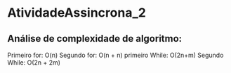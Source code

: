 # AtividadeAssincrona_2

## Análise de complexidade de algoritmo:
<p aling="center"> Primeiro for: O(n)
Segundo for: O(n + n)
primeiro While: O(2n+m)
Segundo While: O(2n + 2m)
</p>
